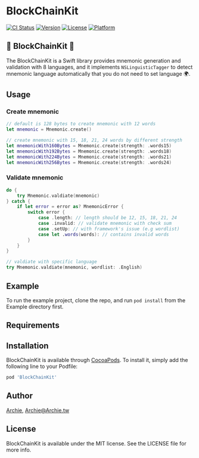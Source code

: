 # BlockChainKit

[![CI Status](https://img.shields.io/travis/Archie/BlockChainKit.svg?style=flat)](https://travis-ci.org/Archie/BlockChainKit)
[![Version](https://img.shields.io/cocoapods/v/BlockChainKit.svg?style=flat)](https://cocoapods.org/pods/BlockChainKit)
[![License](https://img.shields.io/cocoapods/l/BlockChainKit.svg?style=flat)](https://cocoapods.org/pods/BlockChainKit)
[![Platform](https://img.shields.io/cocoapods/p/BlockChainKit.svg?style=flat)](https://cocoapods.org/pods/BlockChainKit)

## 🔏 BlockChainKit 🔏
The BlockChainKit is a Swift library provides mnemonic generation and validation with 8 languages, and it implements `NSLinguisticTagger` to detect mnemonic language automatically that you do not need to set language 🌍.

## Usage

### Create mnemonic
```swift
// default is 128 bytes to create mnemonic with 12 words 
let mnemonic = Mnemonic.create()

// create mnemonic with 15, 18, 21, 24 words by different strength
let mnemonicWith160Bytes = Mnemonic.create(strength: .words15)
let mnemonicWith192Bytes = Mnemonic.create(strength: .words18)
let mnemonicWith224Bytes = Mnemonic.create(strength: .words21)
let mnemonicWith256Bytes = Mnemonic.create(strength: .words24)
```

### Validate mnemonic
```swift
do {
    try Mnemonic.valdiate(mnemonic)
} catch {
    if let error = error as? MnemonicError {
        switch error {
            case .length: // length should be 12, 15, 18, 21, 24
            case .invalid: // validate mnemonic with check sum
            case .setUp: // with framework's issue (e.g wordlist)
            case let .words(words): // contains invalid words
        }
    }
}

// valdiate with specific language
try Mnemonic.valdiate(mnemonic, wordlist: .English)
```

## Example

To run the example project, clone the repo, and run `pod install` from the Example directory first.

## Requirements

## Installation

BlockChainKit is available through [CocoaPods](https://cocoapods.org). To install
it, simply add the following line to your Podfile:

```ruby
pod 'BlockChainKit'
```

## Author

[Archie](https://twitter.com/ChangArchie), Archie@Archie.tw

## License

BlockChainKit is available under the MIT license. See the LICENSE file for more info.

